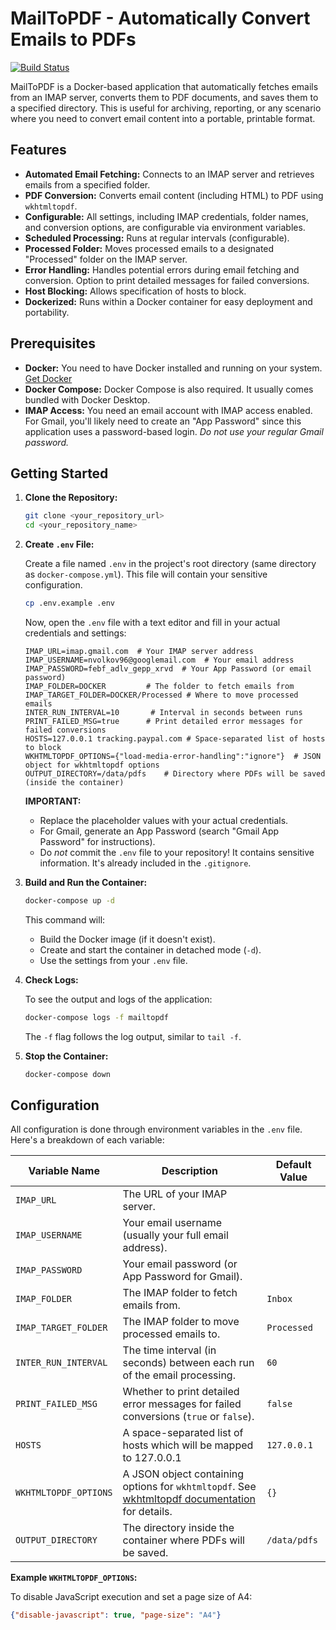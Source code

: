 # MailToPDF - Automatically Convert Emails to PDFs

[![Build Status](https://img.shields.io/badge/build-passing-brightgreen)](optional_link_to_build_status)  <!-- Optional: Add a build status badge if you have CI/CD -->

MailToPDF is a Docker-based application that automatically fetches emails from an IMAP server, converts them to PDF documents, and saves them to a specified directory. This is useful for archiving, reporting, or any scenario where you need to convert email content into a portable, printable format.

## Features

*   **Automated Email Fetching:** Connects to an IMAP server and retrieves emails from a specified folder.
*   **PDF Conversion:** Converts email content (including HTML) to PDF using `wkhtmltopdf`.
*   **Configurable:** All settings, including IMAP credentials, folder names, and conversion options, are configurable via environment variables.
*   **Scheduled Processing:** Runs at regular intervals (configurable).
*   **Processed Folder:** Moves processed emails to a designated "Processed" folder on the IMAP server.
*   **Error Handling:**  Handles potential errors during email fetching and conversion.  Option to print detailed messages for failed conversions.
* **Host Blocking:** Allows specification of hosts to block.
* **Dockerized:**  Runs within a Docker container for easy deployment and portability.

## Prerequisites

*   **Docker:** You need to have Docker installed and running on your system.  [Get Docker](https://www.docker.com/get-started)
*   **Docker Compose:**  Docker Compose is also required. It usually comes bundled with Docker Desktop.
* **IMAP Access:** You need an email account with IMAP access enabled. For Gmail, you'll likely need to create an "App Password" since this application uses a password-based login.  *Do not use your regular Gmail password.*

## Getting Started

1.  **Clone the Repository:**

    ```bash
    git clone <your_repository_url>
    cd <your_repository_name>
    ```

2.  **Create `.env` File:**

    Create a file named `.env` in the project's root directory (same directory as `docker-compose.yml`). This file will contain your sensitive configuration.

    ```bash
    cp .env.example .env
    ```
    Now, open the `.env` file with a text editor and fill in your actual credentials and settings:

    ```dotenv
    IMAP_URL=imap.gmail.com  # Your IMAP server address
    IMAP_USERNAME=nvolkov96@googlemail.com  # Your email address
    IMAP_PASSWORD=febf_adlv_gepp_xrvd  # Your App Password (or email password)
    IMAP_FOLDER=DOCKER         # The folder to fetch emails from
    IMAP_TARGET_FOLDER=DOCKER/Processed # Where to move processed emails
    INTER_RUN_INTERVAL=10       # Interval in seconds between runs
    PRINT_FAILED_MSG=true      # Print detailed error messages for failed conversions
    HOSTS=127.0.0.1 tracking.paypal.com # Space-separated list of hosts to block
    WKHTMLTOPDF_OPTIONS={"load-media-error-handling":"ignore"}  # JSON object for wkhtmltopdf options
    OUTPUT_DIRECTORY=/data/pdfs    # Directory where PDFs will be saved (inside the container)
    ```

    **IMPORTANT:**
    *   Replace the placeholder values with your actual credentials.
    *   For Gmail, generate an App Password (search "Gmail App Password" for instructions).
    *   Do *not* commit the `.env` file to your repository! It contains sensitive information. It's already included in the `.gitignore`.

3.  **Build and Run the Container:**

    ```bash
    docker-compose up -d
    ```

    This command will:
    *   Build the Docker image (if it doesn't exist).
    *   Create and start the container in detached mode (`-d`).
    *   Use the settings from your `.env` file.

4.  **Check Logs:**

    To see the output and logs of the application:

    ```bash
    docker-compose logs -f mailtopdf
    ```
    The `-f` flag follows the log output, similar to `tail -f`.

5.  **Stop the Container:**

    ```bash
    docker-compose down
    ```

## Configuration

All configuration is done through environment variables in the `.env` file. Here's a breakdown of each variable:

| Variable Name        | Description                                                                   | Default Value |
|----------------------|-------------------------------------------------------------------------------|---------------|
| `IMAP_URL`           | The URL of your IMAP server.                                                   |               |
| `IMAP_USERNAME`      | Your email username (usually your full email address).                      |               |
| `IMAP_PASSWORD`      | Your email password (or App Password for Gmail).                              |               |
| `IMAP_FOLDER`        | The IMAP folder to fetch emails from.                                         | `Inbox`       |
| `IMAP_TARGET_FOLDER` | The IMAP folder to move processed emails to.                                  | `Processed`   |
| `INTER_RUN_INTERVAL` | The time interval (in seconds) between each run of the email processing.   | `60`          |
| `PRINT_FAILED_MSG` | Whether to print detailed error messages for failed conversions (`true` or `false`). | `false` |
| `HOSTS` | A space-separated list of hosts which will be mapped to 127.0.0.1| `127.0.0.1`          |
| `WKHTMLTOPDF_OPTIONS` | A JSON object containing options for `wkhtmltopdf`. See [wkhtmltopdf documentation](https://wkhtmltopdf.org/usage/wkhtmltopdf.txt) for details.  | `{}`        |
| `OUTPUT_DIRECTORY`   | The directory inside the container where PDFs will be saved.                 | `/data/pdfs`  |

**Example `WKHTMLTOPDF_OPTIONS`:**

To disable JavaScript execution and set a page size of A4:

```json
{"disable-javascript": true, "page-size": "A4"}